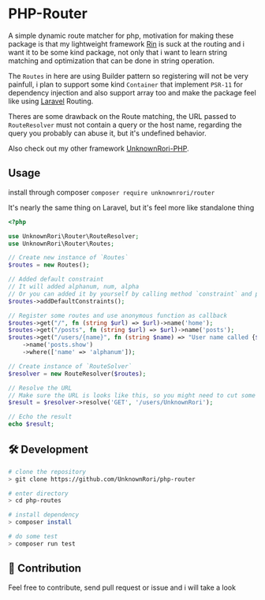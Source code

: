 # PHP-Router

A simple dynamic route matcher for php, motivation for making these package is that my lightweight framework [Rin](https://github.com/UnknownRori/Rin) is suck at the routing and i want it to be some kind package, not only that i want to learn string matching and optimization that can be done in string operation.

The `Routes` in here are using Builder pattern so registering will not be very painfull, i plan to support some kind `Container` that implement `PSR-11` for dependency injection and also support array too and make the package feel like using [Laravel](https://laravel.com/) Routing.

Theres are some drawback on the Route matching, the URL passed to `RouteResolver` must not contain a query or the host name, regarding the query you probably can abuse it, but it's undefined behavior.

Also check out my other framework [UnknownRori-PHP](https://github.com/UnknownRori/UnknownRori-PHP).

## Usage

install through composer `composer require unknownrori/router`

It's nearly the same thing on Laravel, but it's feel more like standalone thing

```php
<?php

use UnknownRori\Router\RouteResolver;
use UnknownRori\Router\Routes;

// Create new instance of `Routes`
$routes = new Routes();

// Added default constraint
// It will added alphanum, num, alpha
// Or you can added it by yourself by calling method `constraint` and passing key and a callable the callable should return a bool
$routes->addDefaultConstraints(); 

// Register some routes and use anonymous function as callback
$routes->get("/", fn (string $url) => $url)->name('home');
$routes->get("/posts", fn (string $url) => $url)->name('posts');
$routes->get("/users/{name}", fn (string $name) => "User name called {$name}")
    ->name('posts.show')
    ->where(['name' => 'alphanum']);

// Create instance of `RouteSolver`
$resolver = new RouteResolver($routes);

// Resolve the URL
// Make sure the URL is looks like this, so you might need to cut some host name and the other stuff to be able properly match the route
$result = $resolver->resolve('GET', '/users/UnknownRori');

// Echo the result
echo $result;
```

## 🛠️ Development

```bash
# clone the repository
> git clone https://github.com/UnknownRori/php-router

# enter directory
> cd php-routes

# install dependency
> composer install

# do some test
> composer run test
```

## 🌟 Contribution

Feel free to contribute, send pull request or issue and i will take a look
